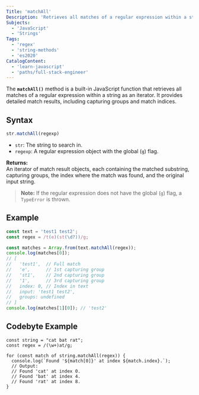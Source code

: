 ```yaml
---
Title: 'matchAll'
Description: 'Retrieves all matches of a regular expression within a string as an iterator of match result objects.'
Subjects:
  - 'JavaScript'
  - 'Strings'
Tags:
  - 'regex'
  - 'string-methods'
  - 'es2020'
CatalogContent:
  - 'learn-javascript'
  - 'paths/full-stack-engineer'
---
```


The **`matchAll()`** method is a built-in JavaScript function that retrieves all matches of a regular expression within a string as an iterator. It provides detailed match results, including capturing groups and match indices.

## Syntax

```javascript
str.matchAll(regexp)
```

- `str`: The string to search in.
- `regexp`: A regular expression object with the global (`g`) flag.

**Returns:**  
An iterator of match result objects, each containing the matched substring, capturing groups, the index where the match was found, and the original input string.

> **Note:** If the regular expression does not have the global (`g`) flag, a `TypeError` is thrown.

## Example

```javascript
const text = 'test1 test2';
const regex = /t(e)(st(\d?))/g;

const matches = Array.from(text.matchAll(regex));
console.log(matches[0]);
// [
//   'test1',  // Full match
//   'e',      // 1st capturing group
//   'st1',    // 2nd capturing group
//   '1',      // 3rd capturing group
//   index: 0, // Index in text
//   input: 'test1 test2',
//   groups: undefined
// ]
console.log(matches[1][0]); // 'test2'
```

## Codebyte Example

```codebyte/js
const string = "cat bat rat";
const regex = /(\w+)at/g;

for (const match of string.matchAll(regex)) {
  console.log(`Found '${match[0]}' at index ${match.index}.`);
  // Output:
  // Found 'cat' at index 0.
  // Found 'bat' at index 4.
  // Found 'rat' at index 8.
}
```
